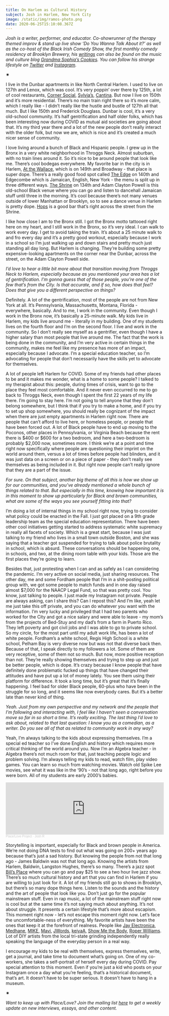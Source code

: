 ```yaml
---
title: On Harlem as Cultural History
subject: Josh in Harlem, New York City
image: /static/img/ramos-photo.png
date: 2020-06-25T15:10:08.367Z
---
```

*Josh is a writer, performer, and educator. Co-showrunner of the therapy themed improv & stand up live show ‘Do You Wanna Talk About it?’ as well as the co-host of the Black Irish Comedy Show, the first monthly comedy residency at Brooklyn Brewery, his [writings](https://grandmasophiascookies.com/author/jramos32/) can also be found on the music and culture blog [Grandma Sophia’s Cookies](https://grandmasophiascookies.com/). You can follow his strange lifestyle on [Twitter](https://twitter.com/joshstamos_) and [Instagram](https://www.instagram.com/joshstamos_/?hl=en).*

<div>✷</div>

I live in the Dunbar apartments in like North Central Harlem. I used to live on 127th and Lenox, which was cool. It’s very poppin’ over there by 125th, a lot of cool restaurants, [Corner Social](https://cornersocialnyc.com/), [Sylvia’s](http://sylviasrestaurant.com/), [Cantina](https://www.cantinany.com/). But now I live on 150th and it’s more residential. There’s no main train right there so it’s more calm, which I really like - I didn’t really like the hustle and bustle of 127th all that much. But I like 150th and Frederick Douglass. Dunbar is cool, it’s a very old-school community. It’s half gentrification and half older folks, which has been interesting now during COVID as mutual aid societies are going about that. It’s my third year there and a lot of the new people don’t really interact with the older folk, but now we are, which is nice and it’s created a much nicer sense of community.

I love living around a bunch of Black and Hispanic people. I grew up in the Bronx in a very white neighborhood in Throggs Neck. Almost suburban, with no train lines around it. So it’s nice to be around people that look like me. There’s cool bodegas everywhere. My favorite bar in the city is in Harlem, [At the Wallace](https://www.facebook.com/AtTheWallace/), which is on 149th and Broadway - that place is super dope. There’s a really good food spot called [The Edge](https://www.theedgeharlem.com/) on 140th and Edgecombe which is Jamaican, English, New York - the menu is split up in three different ways. [The Shrine](https://www.shrinenyc.com/) on 134th and Adam Clayton Powell is this old-school Black venue where you can go and listen to dancehall Jamaican stuff until three in the morning. It’s cool because there’s not many venues outside of lower Manhattan or Brooklyn, so to see a dance venue in Harlem is pretty dope. [Hops](https://harlemhops.com/) is a good bar that’s right across the street from the Shrine.

I like how close I am to the Bronx still. I got the Bronx motto tattooed right here on my heart, and I still work in the Bronx, so it’s very ideal. I can walk to work every day. I get to avoid taking the train. It’s about a 25 minute walk to and fro every day and it’s a pretty good workout, especially because I work in a school so I’m just walking up and down stairs and pretty much just standing all day long. But Harlem is changing. They’re building some pretty expensive-looking apartments on the corner near the Dunbar, across the street, on the Adam Clayton Powell side.

*I’d love to hear a little bit more about that transition moving from Throggs Neck to Harlem, especially because as you mentioned your area has a lot of gentrification. I’m gonna guess that of those people, you’re one of the few that’s from the City. Is that accurate, and if so, how does that feel? Does that give you a different perspective on things?*

Definitely. A lot of the gentrification, most of the people are not from New York at all. It’s Pennsylvania, Massachusetts, Montana, Florida - everywhere, basically. And to me, I work in the community. Even though I work in the Bronx now, it’s basically a 25-minute walk. My kids live in Harlem, my kids live around me - literally in my building. One of my students lives on the fourth floor and I’m on the second floor. I live and work in the community. So I don’t really see myself as a gentrifier, even though I have a higher salary than most people that live around me. The fact that the work is being done in the community, and I’m very active in certain things in the community, makes me feel like my presence has more of an impact, especially because I advocate. I’m a special education teacher, so I’m advocating for people that don’t necessarily have the skills yet to advocate for themselves.

A lot of people left Harlem for COVID. Some of my friends had other places to be and it makes me wonder, what is a home to some people? I talked to my therapist about this: people, during times of crisis, want to go to the place they feel most comfortable. And it never even occurred to me to go back to Throggs Neck, even though I spent the first 22 years of my life there. I’m going to stay here. I’m not going to tell anyone that they don’t belong somewhere, but I think that if you try to make a home, and if you try to set up shop somewhere, you should really be cognizant of the impact when there are just empty apartments in Harlem right now. There are people that can’t afford to live here, or homeless people, or people that have been forced out. A lot of Black people have to end up moving to the Poconos, other places in Pennsylvania, or Virginia Beach because the rent there is $400 or $600 for a two bedroom, and here a two-bedroom is probably $2,000 now, sometimes more. I think we’re at a point and time right now specifically where people are questioning their imprint on the world around them, versus a lot of times before people had blinders, and it was just data on a screen or on a piece of paper - they don’t really see themselves as being included in it. But right now people can’t really ignore that they are a part of the issue.

*For sure. On that subject, another big theme of all this is how we show up for our communities, and you’ve already mentioned a whole bunch of things related to that. But especially in this time, knowing how important it is in this moment to show up particularly for Black and brown communities, what are some of the ways you see yourself fitting into that?*

I’m doing a lot of internal things in my school right now, trying to consider what policy could be enacted in the Fall. I just got placed on a 9th grade leadership team as the special education representation. There have been other cool initiatives getting started to address systematic white supremacy in really all facets of society. Which is a great start, because I was just talking to my friend who lives in a small town outside Boston, and she was saying that a teacher got suspended for trying to talk about police brutality in school, which is absurd. These conversations should be happening one, in schools, and two, at the dining room table with your kids. Those are the first places they’re going to learn.

Besides that, just protesting when I can and as safely as I can considering the pandemic. I’m very active on social media, just sharing resources. The other day, me and some Fordham people that I’m in a shit-posting political group with, we got some people to match funds and in one day raised almost $7,000 for the NAACP Legal Fund, so that was pretty cool. You know, just talking to people. I just made my Instagram not private. People are always asking, can I share this? Can I repost this? And I’m like, yeah let me just take this off private, and you can do whatever you want with the information. I’m very lucky and privileged that I had two parents who worked for the City and got a nice salary and were able to leave - my mom’s from the projects of Bed-Stuy and my dad’s from a farm in Puerto Rico. They left poverty and got civil jobs and I was able to go to private school. So my circle, for the most part until my adult work life, has been a lot of white people. Fordham’s a white school, Regis High School is a white school, Pelham Bay is very diverse now but was not that diverse back then. Because of that, I speak directly to my followers a lot. Some of them are very receptive, some of them not so much. But now, more positive reception than not. They’re really showing themselves and trying to step up and just be better people, which is dope. It’s crazy because I know people that have definitely done problematic fucked up things that have changed their attitudes and have put up a lot of money lately. You see them using their platform for difference. It took a long time, but it’s great that it’s finally happening. I feel bad for older Black people, 60-plus who have been in the struggle for so long, and it seems like now everybody cares. But it’s a better late than never kind of thing.

*Yeah. Just from my own perspective and my network and the people that I’m following and interacting with, I feel like I haven’t seen a conversation move so far in so short a time. It’s really exciting. The last thing I’d love to ask about, related to that last question: I know you as a comedian, as a writer. Do you see all of that as related to community work in any way?*

Yeah, I’m always talking to the kids about expressing themselves. I’m a special ed teacher so I’ve done English and history which requires more critical thinking of the world around you. Now I’m an Algebra teacher - in Algebra there’s not much room for that, just teaching people logic and problem solving. I’m always telling my kids to read, watch film, play video games. You can learn so much from watching movies. Watch old Spike Lee movies, see what it was like in the ‘90’s - not that long ago, right before you were born. All of my students are early 2000’s babies.

<iframe width="100%" height="166" scrolling="no" frameborder="no" allow="autoplay" src="https://w.soundcloud.com/player/?url=https%3A//api.soundcloud.com/tracks/846884164&color=%23ff5500&auto_play=false&hide_related=false&show_comments=true&show_user=true&show_reposts=false&show_teaser=true"></iframe><div style="font-size: 10px; color: #cccccc;line-break: anywhere;word-break: normal;overflow: hidden;white-space: nowrap;text-overflow: ellipsis; font-family: Interstate,Lucida Grande,Lucida Sans Unicode,Lucida Sans,Garuda,Verdana,Tahoma,sans-serif;font-weight: 100;"><a href="https://soundcloud.com/place-love-project" title="Place/Love Project" target="_blank" style="color: #cccccc; text-decoration: none;">Place/Love Project</a> · <a href="https://soundcloud.com/place-love-project/josh-r" title="Josh R" target="_blank" style="color: #cccccc; text-decoration: none;">Josh R</a></div>

Storytelling is important, especially for Black and brown people in America. We’re not doing DNA tests to find out what was going on 200+ years ago because that’s just a sad history. But knowing the people from not that long ago - James Baldwin was not that long ago. Knowing the artists from Harlem, Baldwin, Langston Hughes, there’s so many. There’s a jazz spot [Bill’s Place](http://www.billsplaceharlem.com/) where you can go and pay $25 to see a two hour live jazz show. There’s so much cultural history and art that you can find in Harlem if you are willing to just look for it. A lot of my friends still go to shows in Brooklyn, but there’s so many dope things here. Listen to the sounds and the history and the art of people that look like you. Don’t just go for the popular mainstream stuff. Even in rap music, a lot of the mainstream stuff right now is cool but at the same time it’s not saying much about anything. It’s not about struggle. It presents a certain lifestyle that’s more about escapism. This moment right now - let’s not escape this moment right now. Let’s face the uncomfortable-ness of everything. My favorite artists have been the ones that keep it at the forefront of realness. People like [Jay Electronica](https://www.youtube.com/watch?v=Pk-TBouw57M), [Medhane](https://www.youtube.com/watch?v=InZZHpimjK4), [MIKE](https://www.youtube.com/watch?v=m3-qBVQTmoE), [Mavi](https://www.youtube.com/watch?v=qy5_YXmR40w), [JWords](https://www.youtube.com/watch?v=tlrVYJieMwM&list=OLAK5uy_ltvYVtHEY1QvHB-V8ZrRZwOTWk4xWISXM), [keiyaA](https://www.youtube.com/watch?v=awZQryp7v_I), [Show Me the Body](https://www.youtube.com/watch?v=B15q6Uz6inY), [Roper Williams](https://www.youtube.com/watch?v=igvL4O6vHmM). Lot of DIY artists from the local tri-state grinding independently really speaking the language of the everyday person in a real way.

I encourage my kids to be real with themselves, express themselves, write, get a journal, and take time to document what’s going on. One of my co-workers, she takes a self-portrait of herself every day during COVID. Pay special attention to this moment. Even if you’re just a kid who posts on your Instagram once a day what you’re feeling, that’s a historical document, that’s art. It doesn’t have to be super serious. It doesn't have to hang in a museum.

<div>✷</div>

*Want to keep up with Place/Love? Join the mailing list [here](https://mailchi.mp/2e9222bf50df/placelove-project) to get a weekly update on new interviews, essays, and other content.*